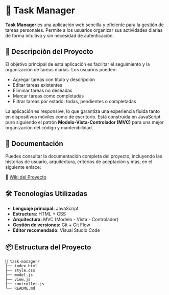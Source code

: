 # 📝 Task Manager

**Task Manager** es una aplicación web sencilla y eficiente para la gestión de tareas personales. Permite a los usuarios organizar sus actividades diarias de forma intuitiva y sin necesidad de autenticación.

## 🚀 Descripción del Proyecto

El objetivo principal de esta aplicación es facilitar el seguimiento y la organización de tareas diarias. Los usuarios pueden:

- Agregar tareas con título y descripción
- Editar tareas existentes
- Eliminar tareas no deseadas
- Marcar tareas como completadas
- Filtrar tareas por estado: todas, pendientes o completadas

La aplicación es responsive, lo que garantiza una experiencia fluida tanto en dispositivos móviles como de escritorio. Está construida en JavaScript puro siguiendo el patrón **Modelo-Vista-Controlador (MVC)** para una mejor organización del código y mantenibilidad.

## 📄 Documentación

Puedes consultar la documentación completa del proyecto, incluyendo las historias de usuario, arquitectura, criterios de aceptación y más, en el siguiente enlace:

🔗 [Wiki del Proyecto](https://github.com/SebastianTorres16/task-manager/wiki)

## 🛠️ Tecnologías Utilizadas

- **Lenguaje principal:** JavaScript
- **Estructura:** HTML + CSS
- **Arquitectura:** MVC (Modelo - Vista - Controlador)
- **Gestión de versiones:** Git + Git Flow
- **Editor recomendado:** Visual Studio Code

## 📦 Estructura del Proyecto
```
📁 task-manager/
├── index.html
├── style.css
├── model.js
├── view.js
├── controller.js
└── README.md
```
